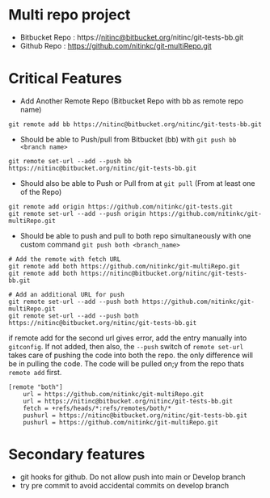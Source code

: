 # Multi repo project
- Bitbucket Repo : https://nitinc@bitbucket.org/nitinc/git-tests-bb.git
- Github Repo : https://github.com/nitinkc/git-multiRepo.git

# Critical Features
- Add Another Remote Repo (Bitbucket Repo with bb as remote repo name)

```shell
git remote add bb https://nitinc@bitbucket.org/nitinc/git-tests-bb.git
```
- Should be able to Push/pull from Bitbucket (bb) with `git push bb <branch name>`

```shell
git remote set-url --add --push bb https://nitinc@bitbucket.org/nitinc/git-tests-bb.git
```

- Should also be able to Push or Pull from at `git pull` (From at least one of the Repo)

```shell
git remote add origin https://github.com/nitinkc/git-tests.git
git remote set-url --add --push origin https://github.com/nitinkc/git-multiRepo.git
```

- Should be able to push and pull to both repo simultaneously with one custom command `git push both <branch_name>`
```shell
# Add the remote with fetch URL
git remote add both https://github.com/nitinkc/git-multiRepo.git
git remote add both https://nitinc@bitbucket.org/nitinc/git-tests-bb.git

# Add an additional URL for push
git remote set-url --add --push both https://github.com/nitinkc/git-multiRepo.git
git remote set-url --add --push both https://nitinc@bitbucket.org/nitinc/git-tests-bb.git
```
if remote add for the second url gives error, add the entry manually into `gitconfig`. If not added, then also, the `--push`
switch of `remote set-url` takes care of pushing the code into both the repo. the only difference will be in pulling the code. The code
will be pulled on;y from the repo thats `remote add` first.

```editorconfig
[remote "both"]
	url = https://github.com/nitinkc/git-multiRepo.git
	url = https://nitinc@bitbucket.org/nitinc/git-tests-bb.git
	fetch = +refs/heads/*:refs/remotes/both/*
	pushurl = https://nitinc@bitbucket.org/nitinc/git-tests-bb.git
	pushurl = https://github.com/nitinkc/git-multiRepo.git
```

# Secondary features
- git hooks for github. Do not allow push into main or Develop branch
- try pre commit to avoid accidental commits on develop branch
